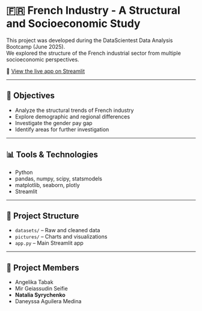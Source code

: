 # 🇫🇷 French Industry - A Structural and Socioeconomic Study

This project was developed during the DataScientest Data Analysis Bootcamp (June 2025).  
We explored the structure of the French industrial sector from multiple socioeconomic perspectives.

🔗 [View the live app on Streamlit](https://frenchindustry0.streamlit.app/)

---

## 📌 Objectives

- Analyze the structural trends of French industry
- Explore demographic and regional differences
- Investigate the gender pay gap
- Identify areas for further investigation

---

## 📊 Tools & Technologies

- Python
- pandas, numpy, scipy, statsmodels
- matplotlib, seaborn, plotly
- Streamlit

---

## 📁 Project Structure

- `datasets/` – Raw and cleaned data
- `pictures/` – Charts and visualizations
- `app.py` – Main Streamlit app

---

## 👥 Project Members

- Angelika Tabak  
- Mir Geiassudin Seifie  
- **Natalia Syrychenko**  
- Daneyssa Aguilera Medina
